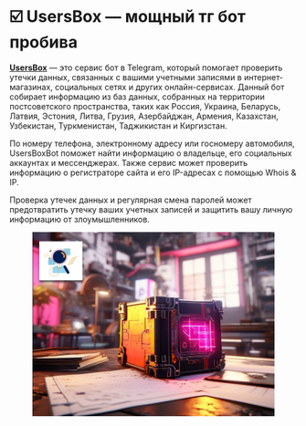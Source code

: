 # ☑️ UsersBox — мощный тг бот пробива

[**UsersBox**](https://botiprobiva.top/usersbox/) — это сервис бот в Telegram, который помогает проверить утечки данных, связанных с вашими учетными записями в интернет-магазинах, социальных сетях и других онлайн-сервисах. Данный бот собирает информацию из баз данных, собранных на территории постсоветского пространства, таких как Россия, Украина, Беларусь, Латвия, Эстония, Литва, Грузия, Азербайджан, Армения, Казахстан, Узбекистан, Туркменистан, Таджикистан и Киргизстан.

По номеру телефона, электронному адресу или госномеру автомобиля, UsersBoxBot поможет найти информацию о владельце, его социальных аккаунтах и мессенджерах. Также сервис может проверить информацию о регистраторе сайта и его IP-адресах с помощью Whois & IP.

Проверка утечек данных и регулярная смена паролей может предотвратить утечку ваших учетных записей и защитить вашу личную информацию от злоумышленников.

<figure><img src="../.gitbook/assets/us (1).jpg" alt=""><figcaption></figcaption></figure>
